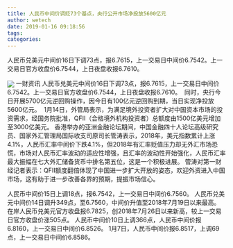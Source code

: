 ```yaml
---
title: 人民币中间价调贬73个基点，央行公开市场净投放5600亿元
author: wetech
date: 2019-01-16 09:18:56
tags: 
categories: 
---
```

人民币兑美元中间价16日下调73点，报6.7615，上一交易日中间价6.7542。上一交易日官方收盘价6.7544，上日夜盘收报6.7610。 
<!-- more -->
<img align="center" border="0" src="https://imgcdn.yicai.com/uppics/images/2019/01/3709542be7d3a6e83bbb1e210f1ac24d.jpg" />
一财资讯
人民币兑美元中间价16日下调73点，报6.7615，上一交易日中间价6.7542。上一交易日官方收盘价6.7544，上日夜盘收报6.7610。 
同时，央行今日开展5700亿元逆回购操作，因今日有100亿元逆回购到期，当日实现净投放5600亿元。 
1月14日，外管局表示，为满足境外投资者扩大对中国资本市场的投资需求，经国务院批准，QFII（合格境外机构投资者）总额度由1500亿美元增加至3000亿美元。
香港举办的亚洲金融论坛期间，中国金融四十人论坛高级研究员、国家外汇管理局国际收支司原司长管涛表示，2018年，美元指数累计上涨4.1%，人民币汇率中间价下跌4.1%，但2018年有汇率贬值压力却无外汇市场恐慌，市场对人民币汇率波动的适应性增强，且汇率的波动性开始强化，人民币汇率最大振幅在七大外汇储备货币中排名第五位，这是一个积极进展。
管涛对第一财经记者表示：QFII额度翻倍体现了中国进一步扩大开放的姿态，欢迎外资进入中国市场，这有助于进一步改善各界的预期，提振市场信心。
 
 
人民币中间价15日上调18点，报6.7542，上一交易日中间价6.7560。
人民币兑美元中间价14日调升349点，至6.7560，中间价升值至2018年7月19日以来最高。
在岸人民币兑美元官方收盘报6.7825，创2018年7月26日以来新高，较上一交易日官方收盘价涨505点。
人民币中间价10日上调366点，人民币中间价报6.8160，上一交易日中间价6.8526。
1月7日，人民币中间价报6.8517，上调69点，上一交易日中间价6.8586。
